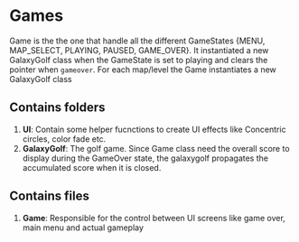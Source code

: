 # Games

Game is the the one that handle all the different GameStates {MENU, MAP_SELECT,	PLAYING, PAUSED, GAME_OVER}. It instantiated a new GalaxyGolf class when the GameState is set to playing and clears the pointer when `gameover`.
For each map/level the Game instantiates a new GalaxyGolf class

## Contains folders

1. **UI**: Contain some helper fucnctions to create UI effects like Concentric circles, color fade etc.
2. **GalaxyGolf**: The golf game. Since Game class need the overall score to display during the GameOver state, the galaxygolf propagates the accumulated score when it is closed.


## Contains files

1. **Game**: Responsible for the control between UI screens like game over, main menu and actual gameplay